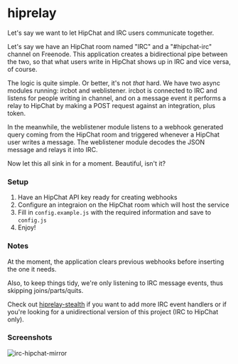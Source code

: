 # hiprelay

Let's say we want to let HipChat and IRC users communicate together.

Let's say we have an HipChat room named "IRC" and a "#hipchat-irc" channel on Freenode. This application creates a bidirectional pipe between the two, so that what users write in HipChat shows up in IRC and vice versa, of course.

The logic is quite simple. Or better, it's not *that* hard. We have two async modules running: ircbot and weblistener. ircbot is connected to IRC and listens for people writing in channel, and on a message event it performs a relay to HipChat by making a POST request against an integration, plus token.

In the meanwhile, the weblistener module listens to a webhook generated query coming from the HipChat room and triggered whenever a HipChat user writes a message. The weblistener module decodes the JSON message and relays it into IRC.

Now let this all sink in for a moment. Beautiful, isn't it?

### Setup
1. Have an HipChat API key ready for creating webhooks
2. Configure an integraion on the HipChat room which will host the service
3. Fill in ```config.example.js``` with the required information and save to ```config.js```
4. Enjoy!

### Notes
At the moment, the application clears previous webhooks before inserting the one it needs.

Also, to keep things tidy, we're only listening to IRC message events, thus skipping joins/parts/quits.

Check out [hiprelay-stealth](https://github.com/Wide-Net/hiprelay-stealth/) if you want to add more IRC event handlers or if you're looking for a unidirectional version of this project (IRC to HipChat only).

### Screenshots
![irc-hipchat-mirror](https://i.imgur.com/TbxVmT8.png)
